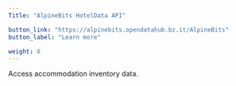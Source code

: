 ```yaml
---
Title: "AlpineBits HotelData API"

button_link: "https://alpinebits.opendatahub.bz.it/AlpineBits"
button_label: "Learn more"

weight: 8
---
```


Access accommodation inventory data.
